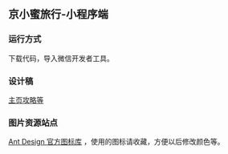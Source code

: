 ## 京小蜜旅行-小程序端

### 运行方式

下载代码，导入微信开发者工具。

### 设计稿

[主页攻略等](https://pro.modao.cc/app/biHRSmXXLNUC8xGIKhiV5VJNRUEyDUe?#screen=sd40cac2552e54c6366124a)

### 图片资源站点

[Ant Design 官方图标库](http://iconfont.cn/collections/detail?spm=a313x.7781069.1998910419.d9df05512&cid=9402) ，使用的图标请收藏，方便以后修改颜色等。

